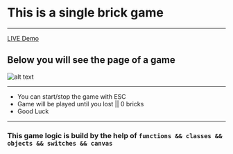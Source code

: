 # This is a single brick game
---
[ LIVE  Demo](https://brickgamesingleplayer.netlify.app/)

## Below you will see the page of a game

![alt text](https://github.com/barisdevjs/Brick-game-single-player/blob/main/screenshot2.jpg)

---

- You can start/stop the game with ESC
- Game will be played until you lost || 0 bricks
- Good Luck
---

### This game logic is build by the help of `functions && classes && objects && switches && canvas` 
 
